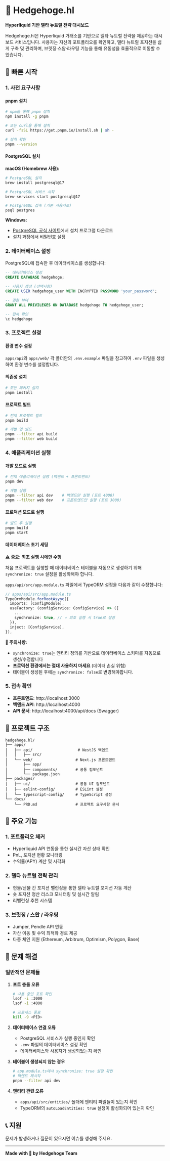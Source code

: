 # 🦔 Hedgehoge.hl

**Hyperliquid 기반 델타 뉴트럴 전략 대시보드**

Hedgehoge.hl은 Hyperliquid 거래소를 기반으로 델타 뉴트럴 전략을 제공하는 대시보드 서비스입니다. 사용자는 자신의 포트폴리오를 확인하고, 델타 뉴트럴 포지션을 쉽게 구축 및 관리하며, 브릿징·스왑·라우팅 기능을 통해 유동성을 효율적으로 이동할 수 있습니다.

## 🚀 빠른 시작

### 1. 사전 요구사항

#### pnpm 설치

```bash
# npm을 통해 pnpm 설치
npm install -g pnpm

# 또는 curl을 통해 설치
curl -fsSL https://get.pnpm.io/install.sh | sh -

# 설치 확인
pnpm --version
```

#### PostgreSQL 설치

**macOS (Homebrew 사용):**

```bash
# PostgreSQL 설치
brew install postgresql@17

# PostgreSQL 서비스 시작
brew services start postgresql@17

# PostgreSQL 접속 (기본 사용자로)
psql postgres
```

**Windows:**

- [PostgreSQL 공식 사이트](https://www.postgresql.org/download/windows/)에서 설치 프로그램 다운로드
- 설치 과정에서 비밀번호 설정

### 2. 데이터베이스 설정

PostgreSQL에 접속한 후 데이터베이스를 생성합니다:

```sql
-- 데이터베이스 생성
CREATE DATABASE hedgehoge;

-- 사용자 생성 (선택사항)
CREATE USER hedgehoge_user WITH ENCRYPTED PASSWORD 'your_password';

-- 권한 부여
GRANT ALL PRIVILEGES ON DATABASE hedgehoge TO hedgehoge_user;

-- 접속 확인
\c hedgehoge
```

### 3. 프로젝트 설정

#### 환경 변수 설정

`apps/api`와 `apps/web/` 각 폴더안의 `.env.example` 파일을 참고하여 `.env` 파일을 생성하여 환경 변수를 설정합니다.

#### 의존성 설치

```bash
# 모든 패키지 설치
pnpm install
```

#### 프로젝트 빌드

```bash
# 전체 프로젝트 빌드
pnpm build

# 개별 앱 빌드
pnpm --filter api build
pnpm --filter web build
```

### 4. 애플리케이션 실행

#### 개발 모드로 실행

```bash
# 전체 애플리케이션 실행 (백엔드 + 프론트엔드)
pnpm dev

# 개별 실행
pnpm --filter api dev    # 백엔드만 실행 (포트 4000)
pnpm --filter web dev    # 프론트엔드만 실행 (포트 3000)
```

#### 프로덕션 모드로 실행

```bash
# 빌드 후 실행
pnpm build
pnpm start
```

#### 데이터베이스 초기 세팅

**⚠️ 중요: 최초 실행 시에만 수행**

처음 프로젝트를 실행할 때 데이터베이스 테이블을 자동으로 생성하기 위해 `synchronize: true` 설정을 활성화해야 합니다.

`apps/api/src/app.module.ts` 파일에서 TypeORM 설정을 다음과 같이 수정합니다:

```typescript
// apps/api/src/app.module.ts
TypeOrmModule.forRootAsync({
  imports: [ConfigModule],
  useFactory: (configService: ConfigService) => ({
    ...
    synchronize: true, // ⭐ 최초 실행 시 true로 설정
  }),
  inject: [ConfigService],
}),
```

**📝 주의사항:**

- `synchronize: true`는 엔티티 정의를 기반으로 데이터베이스 스키마를 자동으로 생성/수정합니다
- **프로덕션 환경에서는 절대 사용하지 마세요** (데이터 손실 위험)
- 테이블이 생성된 후에는 `synchronize: false`로 변경해야합니다.

### 5. 접속 확인

- **프론트엔드**: http://localhost:3000
- **백엔드 API**: http://localhost:4000
- **API 문서**: http://localhost:4000/api/docs (Swagger)

## 📁 프로젝트 구조

```
hedgehoge.hl/
├── apps/
│   ├── api/                    # NestJS 백엔드
│   │   ├── src/
│   └── web/                   # Next.js 프론트엔드
│       ├── app/
│       ├── components/        # 공통 컴포넌트
│       └── package.json
├── packages/
│   ├── ui/                    # 공통 UI 컴포넌트
│   ├── eslint-config/         # ESLint 설정
│   └── typescript-config/     # TypeScript 설정
└── docs/
    └── PRD.md                 # 프로젝트 요구사항 문서
```

## 🎯 주요 기능

### 1. 포트폴리오 체커

- Hyperliquid API 연동을 통한 실시간 자산 상태 확인
- PnL, 포지션 현황 모니터링
- 수익률(APY) 계산 및 시각화

### 2. 델타 뉴트럴 전략 관리

- 현물/선물 간 포지션 밸런싱을 통한 델타 뉴트럴 포지션 자동 계산
- 숏 포지션 청산 리스크 모니터링 및 실시간 알림
- 리밸런싱 추천 시스템

### 3. 브릿징 / 스왑 / 라우팅

- Jumper, Pendle API 연동
- 자산 이동 및 수익 최적화 경로 제공
- 다중 체인 지원 (Ethereum, Arbitrum, Optimism, Polygon, Base)

## 🐛 문제 해결

### 일반적인 문제들

1. **포트 충돌 오류**

   ```bash
   # 사용 중인 포트 확인
   lsof -i :3000
   lsof -i :4000

   # 프로세스 종료
   kill -9 <PID>
   ```

2. **데이터베이스 연결 오류**

   - PostgreSQL 서비스가 실행 중인지 확인
   - `.env` 파일의 데이터베이스 설정 확인
   - 데이터베이스와 사용자가 생성되었는지 확인

3. **테이블이 생성되지 않는 경우**

   ```bash
   # app.module.ts에서 synchronize: true 설정 확인
   # 백엔드 재시작
   pnpm --filter api dev
   ```

4. **엔티티 관련 오류**

   - `apps/api/src/entities/` 폴더에 엔티티 파일들이 있는지 확인
   - TypeORM의 `autoLoadEntities: true` 설정이 활성화되어 있는지 확인

## 📞 지원

문제가 발생하거나 질문이 있으시면 이슈를 생성해 주세요.

---

**Made with 🦔 by Hedgehoge Team**
